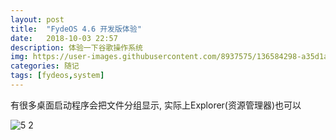 ```yaml
---
layout: post
title:  "FydeOS 4.6 开发版体验"
date:   2018-10-03 22:57
description: 体验一下谷歌操作系统
img: https://user-images.githubusercontent.com/8937575/136584298-a35d1a9e-072e-45b0-91ef-b8c09a5c75c2.png 
categories: 随记
tags: [fydeos,system]
---
```



有很多桌面启动程序会把文件分组显示, 实际上Explorer(资源管理器)也可以 



![5 2](https://user-images.githubusercontent.com/8937575/136584298-a35d1a9e-072e-45b0-91ef-b8c09a5c75c2.png)
